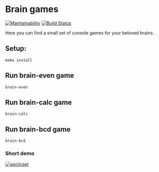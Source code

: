 # Brain games
[![Maintainability](https://api.codeclimate.com/v1/badges/a99a88d28ad37a79dbf6/maintainability)](https://codeclimate.com/github/codeclimate/codeclimate/maintainability)
[![Build Status](https://travis-ci.com/v1valasvegan/frontend-project-lvl1.svg?branch=master)](https://travis-ci.com/v1valasvegan/frontend-project-lvl1)

  Here you can find a small set of console games for your beloved brains.


## Setup:
`make install`

## Run brain-even game
`brain-even`

## Run brain-calc game
`brain-calc`

## Run brain-bcd game
`brain-bcd`

### Short demo
[![asciicast](https://asciinema.org/a/Zk8mXXhhoVrzcXk8WcmZxFyaR.svg)](https://asciinema.org/a/Zk8mXXhhoVrzcXk8WcmZxFyaR)



